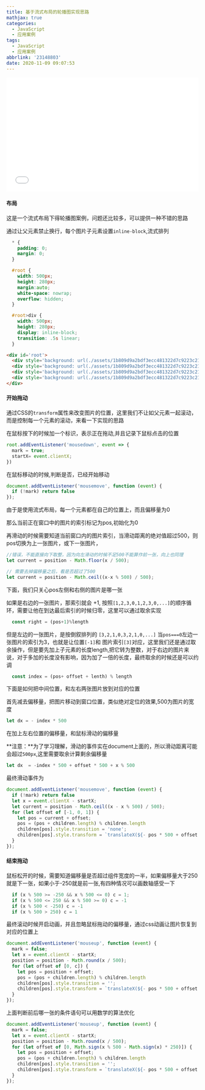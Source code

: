 ```yaml
---
title: 基于流式布局的轮播图实现思路
mathjax: true
categories:
  - JavaScript
  - 应用案例
tags:
  - JavaScript
  - 应用案例
abbrlink: '23148803'
date: 2020-11-09 09:07:53
---
```


<iframe  
 height=300 
 width=100% 
 src="/demo/基于流式布局得轮播图实现思路/index.html"  
 frameborder=0  
 allowfullscreen>
 </iframe>

#### 布局

这是一个流式布局下得轮播图案例，问题还比较多，可以提供一种不错的思路

通过让父元素禁止换行，每个图片子元素设置`inline-block`,流式排列

```css
  * {
    padding: 0;
    margin: 0;
  }

  #root {
    width: 500px;
    height: 280px;
    margin:auto;
    white-space: nowrap;
    overflow: hidden;
  }

  #root>div {
    width: 500px;
    height: 280px;
    display: inline-block;
    transition: .5s linear;
  }
```

```html
<div id='root'>
  <div style='background: url(./assets/1b809d9a2bdf3ecc481322d7c9223c21)'></div>
  <div style='background: url(./assets/1b809d9a2bdf3ecc481322d7c9223c21)'></div>
  <div style='background: url(./assets/1b809d9a2bdf3ecc481322d7c9223c21)'></div>
  <div style='background: url(./assets/1b809d9a2bdf3ecc481322d7c9223c21)'></div>
</div>
```

#### 开始拖动

通过CSS的`transform`属性来改变图片的位置，这里我们不让如父元素一起滚动，而是控制每一个元素的滚动，来看一下实现的思路

在鼠标按下的时候加一个标识，表示正在拖动,并且记录下鼠标点击的位置

```javascript
root.addEventListener('mousedown', event => {
  mark = true;
  startX= event.clientX;
})
```

在鼠标移动的时候,判断是否，已经开始移动

```javascript
document.addEventListener('mousemove', function (event) {
  if (!mark) return false
});
```

由于是使用流式布局，每一个元素都在自己的位置上，而且偏移量为0

那么当前正在窗口中的图片的索引标记为pos,初始化为0

再滑动的时候需要知道当前窗口内的图片索引，当滑动距离的绝对值超过500，则pos切换为上一张图片，或下一张图片，

```javascript
//错误，不能直接向下取整，因为向左滑动的时候不足500不能算作前一张，向上也同理
let current = position - Math.floor(x / 500);

// 需要去掉偏移量之后，看是否超过了500
let current = position - Math.ceil((x-x % 500) / 500);
```

下面，我们只关心pos左侧和右侧的图片是哪一张

如果是右边的一张图片，那索引就会 +1, 按照`[1,2,3,0,1,2,3,0,...]`的顺序循环，需要让他在到达最后索引的时候归零，这里可以通过取余实现

```javascript
  const right = (pos+1)%length
```

但是左边的一张图片，是按倒叙排列的 `[3,2,1,0,3,2,1,0,...]` 当`pos===0`左边一张图片的索引为3，也就是让位置`[-1]`和 图片索引`[3]`对应，这里我们还是通过取余操作，但是要先加上子元素的长度length,把它转为整数，对于右边的图片来说，对于多加的长度没有影响，因为加了一倍的长度，最终取余的时候还是可以约调

```javascript
  const index = (pos+ offset + lenth) % length
```

下面是如何把中间位置，和左右两张图片放到对应的位置

首先减去偏移量，把图片移动到窗口位置，类似绝对定位的效果,500为图片的宽度

```javascript
let dx = - index * 500
```

在加上左右位置的偏移量，和鼠标滑动的偏移量

**注意：**为了学习理解，滑动的事件实在document上面的，所以滑动距离可能会超过`500px`,这里需要取余计算剩余偏移量

```javascript
let dx  = -index * 500 + offset * 500 + x % 500 
```

最终滑动事件为

```javascript
document.addEventListener('mousemove', function (event) {
  if (!mark) return false
  let x = event.clientX - startX;
  let current = position - Math.ceil((x - x % 500) / 500);
  for (let offset of [-1, 0, 1]) {
    let pos = current + offset;
    pos = (pos + children.length) % children.length
    children[pos].style.transition = 'none';
    children[pos].style.transform = `translateX(${- pos * 500 + offset * 500 + x % 500}px)`
  }
});
```

#### 结束拖动

鼠标松开的时候，需要知道偏移量是否超过组件宽度的一半，如果偏移量大于250就是下一张，如果小于-250就是前一张,有四种情况可以画数轴感受一下

```javascript
  if (x % 500 >= -250 && x % 500 <= 0) c = 1;
  if (x % 500 <= 250 && x % 500 >= 0) c = -1
  if (x % 500 < -250) c = -1
  if (x % 500 > 250) c = 1
```

最终滚动时候开启动画，并且忽略鼠标拖动的偏移量，通过css动画让图片恢复到对应的位置上

```javascript
document.addEventListener('mouseup', function (event) {
  mark = false;
  let x = event.clientX - startX;
  position = position - Math.round(x / 500);
  for (let offset of [0, c]) {
    let pos = position + offset;
    pos = (pos + children.length) % children.length
    children[pos].style.transition = '';
    children[pos].style.transform = `translateX(${- pos * 500 + offset * 500}px)`
  }
});
```

上面判断前后哪一张的条件语句可以用数学的算法优化

```javascript
document.addEventListener('mouseup', function (event) {
  mark = false;
  let x = event.clientX - startX;
  position = position - Math.round(x / 500);
  for (let offset of [0, Math.sign(x % 500 - Math.sign(x) * 250)]) {
    let pos = position + offset;
    pos = (pos + children.length) % children.length
    children[pos].style.transition = '';
    children[pos].style.transform = `translateX(${- pos * 500 + offset * 500}px)`
  }
});
```